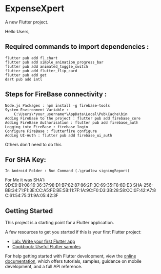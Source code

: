 # ExpenseXpert

A new Flutter project.

Hello Users,


## Required commands to import dependencies :
    flutter pub add fl_chart
    flutter pub add simple_animation_progress_bar
    flutter pub add animated_toggle_switch
    flutter pub add flutter_flip_card
    flutter pub add get
    dart pub add intl

## Steps for FireBase connectivity :
    Node.js Packages : npm install -g firebase-tools
    System Environment Variable : 
        C:\Users\*your_username*\AppData\Local\Pub\Cache\bin
    Adding FireBase to the project : flutter pub add firebase_core
    Adding FireBase Authorisation : flutter pub add firebase_auth
    Logging into FireBase : firebase login
    Configure FireBase : flutterfire configure
    Adding UI-Auth : flutter pub add firebase_ui_auth


Others don't need to do this
## For SHA Key: 
    In Android Folder : Run Command (.\gradlew signingReport)
For Me it was 
SHA1: 9D:E9:B1:08:16:36:37:98:D1:B7:82:87:86:2F:3C:69:35:F8:6D:E3
SHA-256: BB:34:71:F1:3E:CC:A5:FE:BE:5B:11:7F:1A:9C:F0:D3:3B:28:58:CC:0F:42:A7:8C:61:54:75:31:9A:05:42:3F



## Getting Started

This project is a starting point for a Flutter application.

A few resources to get you started if this is your first Flutter project:

- [Lab: Write your first Flutter app](https://docs.flutter.dev/get-started/codelab)
- [Cookbook: Useful Flutter samples](https://docs.flutter.dev/cookbook)

For help getting started with Flutter development, view the
[online documentation](https://docs.flutter.dev/), which offers tutorials,
samples, guidance on mobile development, and a full API reference.
